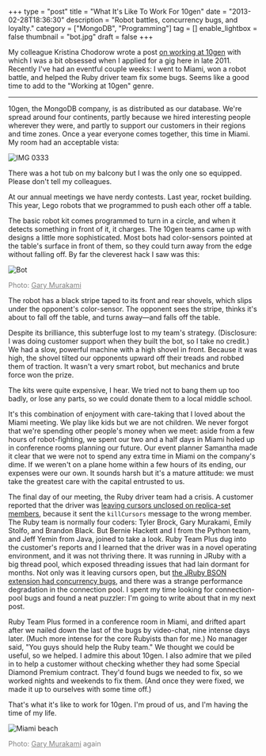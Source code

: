 +++
type = "post"
title = "What It's Like To Work For 10gen"
date = "2013-02-28T18:36:30"
description = "Robot battles, concurrency bugs, and loyalty."
category = ["MongoDB", "Programming"]
tag = []
enable_lightbox = false
thumbnail = "bot.jpg"
draft = false
+++

<p>My colleague Kristina Chodorow wrote a post <a href="http://www.kchodorow.com/blog/2011/10/18/on-working-at-10gen/">on working at 10gen</a> with which I was a bit obsessed when I applied for a gig here in late 2011. Recently I've had an eventful couple weeks: I went to Miami, won a robot battle, and helped the Ruby driver team fix some bugs. Seems like a good time to add to the "Working at 10gen" genre.</p>
<hr />
<p>10gen, the MongoDB company, is as distributed as our database. We're spread around four continents, partly because we hired interesting people wherever they were, and partly to support our customers in their regions and time zones. Once a year everyone comes together, this time in Miami. My room had an acceptable vista:</p>
<p><img style="display:block; margin-left:auto; margin-right:auto;" src="IMG_0333.jpg" alt="IMG 0333" title="IMG_0333.jpg" border="0"   /></p>
<p>There was a hot tub on my balcony but I was the only one so equipped. Please don't tell my colleagues.</p>
<p>At our annual meetings we have nerdy contests. Last year, rocket building. This year, Lego robots that we programmed to push each other off a table.</p>
<p>The basic robot kit comes programmed to turn in a circle, and when it detects something in front of it, it charges. The 10gen teams came up with designs a little more sophisticated. Most bots had color-sensors pointed at the table's surface in front of them, so they could turn away from the edge without falling off. By far the cleverest hack I saw was this:</p>
<p><img style="display:block; margin-left:auto; margin-right:auto;" src="bot.jpg" alt="Bot" title="bot.jpg" border="0"   /></p>
<p><span style="color: gray">Photo: <a href="https://twitter.com/GaryMurakami" style="color: gray">Gary Murakami</a></span></p>
<p>The robot has a black stripe taped to its front and rear shovels, which slips under the opponent's color-sensor. The opponent sees the stripe, thinks it's about to fall off the table, and turns away&mdash;and falls off the table.</p>
<p>Despite its brilliance, this subterfuge lost to my team's strategy. (Disclosure: I was doing customer support when they built the bot, so I take no credit.) We had a slow, powerful machine with a high shovel in front. Because it was high, the shovel tilted our opponents upward off their treads and robbed them of traction. It wasn't a very smart robot, but mechanics and brute force won the prize.</p>
<p>The kits were quite expensive, I hear. We tried not to bang them up too badly, or lose any parts, so we could donate them to a local middle school.</p>
<p>It's this combination of enjoyment with care-taking that I loved about the Miami meeting. We play like kids but we are not children. We never forgot that we're spending other people's money when we meet: aside from a few hours of robot-fighting, we spent our two and a half days in Miami holed up in conference rooms planning our future. Our event planner Samantha made it clear that we were not to spend any extra time in Miami on the company's dime. If we weren't on a plane home within a few hours of its ending, our expenses were our own. It sounds harsh but it's a mature attitude: we must take the greatest care with the capital entrusted to us.</p>
<p>The final day of our meeting, the Ruby driver team had a crisis. A customer reported that the driver was <a href="https://jira.mongodb.org/browse/RUBY-545">leaving cursors unclosed on replica-set members</a>, because it sent the <code>killCursors</code> message to the wrong member. The Ruby team is normally four coders: Tyler Brock, Gary Murakami, Emily Stolfo, and Brandon Black. But Bernie Hackett and I from the Python team, and Jeff Yemin from Java, joined to take a look. Ruby Team Plus dug into the customer's reports and I learned that the driver was in a novel operating environment, and it was not thriving there. It was running in JRuby with a big thread pool, which exposed threading issues that had lain dormant for months. Not only was it leaving cursors open, but <a href="https://jira.mongodb.org/browse/RUBY-554">the JRuby BSON extension had concurrency bugs</a>, and there was a strange performance degradation in the connection pool. I spent my time looking for connection-pool bugs and found a neat puzzler: I'm going to write about that in my next post.</p>
<p>Ruby Team Plus formed in a conference room in Miami, and drifted apart after we nailed down the last of the bugs by video-chat, nine intense days later. (Much more intense for the core Rubyists than for me.) No manager said, "You guys should help the Ruby team." We thought we could be useful, so we helped. I admire this about 10gen. I also admire that we piled in to help a customer without checking whether they had some Special Diamond Premium contract. They'd found bugs we needed to fix, so we worked nights and weekends to fix them. (And once they were fixed, we made it up to ourselves with some time off.)</p>
<p>That's what it's like to work for 10gen. I'm proud of us, and I'm having the time of my life.</p>
<p><img style="display:block; margin-left:auto; margin-right:auto;" src="miami-beach.jpg" alt="Miami beach" title="miami-beach.jpg" border="0"   /></p>
<p><span style="color: gray">Photo: <a href="https://twitter.com/GaryMurakami" style="color: gray">Gary Murakami</a> again</span></p>
